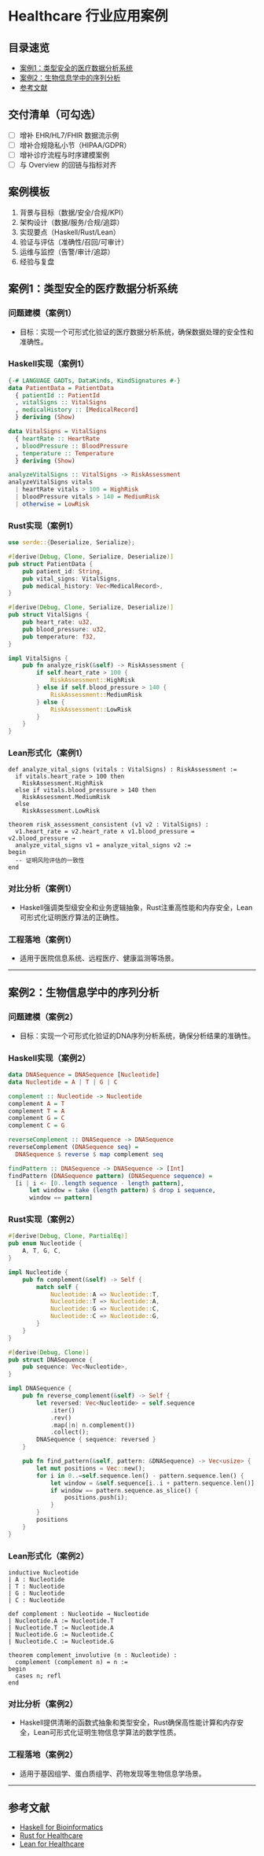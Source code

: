 # Healthcare 行业应用案例

## 目录速览

- [案例1：类型安全的医疗数据分析系统](#案例1类型安全的医疗数据分析系统)
- [案例2：生物信息学中的序列分析](#案例2生物信息学中的序列分析)
- [参考文献](#参考文献)

## 交付清单（可勾选）

- [ ] 增补 EHR/HL7/FHIR 数据流示例
- [ ] 增补合规隐私小节（HIPAA/GDPR）
- [ ] 增补诊疗流程与时序建模案例
- [ ] 与 Overview 的回链与指标对齐

## 案例模板

1) 背景与目标（数据/安全/合规/KPI）
2) 架构设计（数据/服务/合规/追踪）
3) 实现要点（Haskell/Rust/Lean）
4) 验证与评估（准确性/召回/可审计）
5) 运维与监控（告警/审计/追踪）
6) 经验与复盘

## 案例1：类型安全的医疗数据分析系统

### 问题建模（案例1）

- 目标：实现一个可形式化验证的医疗数据分析系统，确保数据处理的安全性和准确性。

### Haskell实现（案例1）

```haskell
{-# LANGUAGE GADTs, DataKinds, KindSignatures #-}
data PatientData = PatientData
  { patientId :: PatientId
  , vitalSigns :: VitalSigns
  , medicalHistory :: [MedicalRecord]
  } deriving (Show)

data VitalSigns = VitalSigns
  { heartRate :: HeartRate
  , bloodPressure :: BloodPressure
  , temperature :: Temperature
  } deriving (Show)

analyzeVitalSigns :: VitalSigns -> RiskAssessment
analyzeVitalSigns vitals
  | heartRate vitals > 100 = HighRisk
  | bloodPressure vitals > 140 = MediumRisk
  | otherwise = LowRisk
```

### Rust实现（案例1）

```rust
use serde::{Deserialize, Serialize};

#[derive(Debug, Clone, Serialize, Deserialize)]
pub struct PatientData {
    pub patient_id: String,
    pub vital_signs: VitalSigns,
    pub medical_history: Vec<MedicalRecord>,
}

#[derive(Debug, Clone, Serialize, Deserialize)]
pub struct VitalSigns {
    pub heart_rate: u32,
    pub blood_pressure: u32,
    pub temperature: f32,
}

impl VitalSigns {
    pub fn analyze_risk(&self) -> RiskAssessment {
        if self.heart_rate > 100 {
            RiskAssessment::HighRisk
        } else if self.blood_pressure > 140 {
            RiskAssessment::MediumRisk
        } else {
            RiskAssessment::LowRisk
        }
    }
}
```

### Lean形式化（案例1）

```lean
def analyze_vital_signs (vitals : VitalSigns) : RiskAssessment :=
  if vitals.heart_rate > 100 then
    RiskAssessment.HighRisk
  else if vitals.blood_pressure > 140 then
    RiskAssessment.MediumRisk
  else
    RiskAssessment.LowRisk

theorem risk_assessment_consistent (v1 v2 : VitalSigns) :
  v1.heart_rate = v2.heart_rate ∧ v1.blood_pressure = v2.blood_pressure →
  analyze_vital_signs v1 = analyze_vital_signs v2 :=
begin
  -- 证明风险评估的一致性
end
```

### 对比分析（案例1）

- Haskell强调类型级安全和业务逻辑抽象，Rust注重高性能和内存安全，Lean可形式化证明医疗算法的正确性。

### 工程落地（案例1）

- 适用于医院信息系统、远程医疗、健康监测等场景。

---

## 案例2：生物信息学中的序列分析

### 问题建模（案例2）

- 目标：实现一个可形式化验证的DNA序列分析系统，确保分析结果的准确性。

### Haskell实现（案例2）

```haskell
data DNASequence = DNASequence [Nucleotide]
data Nucleotide = A | T | G | C

complement :: Nucleotide -> Nucleotide
complement A = T
complement T = A
complement G = C
complement C = G

reverseComplement :: DNASequence -> DNASequence
reverseComplement (DNASequence seq) = 
  DNASequence $ reverse $ map complement seq

findPattern :: DNASequence -> DNASequence -> [Int]
findPattern (DNASequence pattern) (DNASequence sequence) =
  [i | i <- [0..length sequence - length pattern],
      let window = take (length pattern) $ drop i sequence,
      window == pattern]
```

### Rust实现（案例2）

```rust
#[derive(Debug, Clone, PartialEq)]
pub enum Nucleotide {
    A, T, G, C,
}

impl Nucleotide {
    pub fn complement(&self) -> Self {
        match self {
            Nucleotide::A => Nucleotide::T,
            Nucleotide::T => Nucleotide::A,
            Nucleotide::G => Nucleotide::C,
            Nucleotide::C => Nucleotide::G,
        }
    }
}

#[derive(Debug, Clone)]
pub struct DNASequence {
    pub sequence: Vec<Nucleotide>,
}

impl DNASequence {
    pub fn reverse_complement(&self) -> Self {
        let reversed: Vec<Nucleotide> = self.sequence
            .iter()
            .rev()
            .map(|n| n.complement())
            .collect();
        DNASequence { sequence: reversed }
    }

    pub fn find_pattern(&self, pattern: &DNASequence) -> Vec<usize> {
        let mut positions = Vec::new();
        for i in 0..=self.sequence.len() - pattern.sequence.len() {
            let window = &self.sequence[i..i + pattern.sequence.len()];
            if window == pattern.sequence.as_slice() {
                positions.push(i);
            }
        }
        positions
    }
}
```

### Lean形式化（案例2）

```lean
inductive Nucleotide
| A : Nucleotide
| T : Nucleotide
| G : Nucleotide
| C : Nucleotide

def complement : Nucleotide → Nucleotide
| Nucleotide.A := Nucleotide.T
| Nucleotide.T := Nucleotide.A
| Nucleotide.G := Nucleotide.C
| Nucleotide.C := Nucleotide.G

theorem complement_involutive (n : Nucleotide) :
  complement (complement n) = n :=
begin
  cases n; refl
end
```

### 对比分析（案例2）

- Haskell提供清晰的函数式抽象和类型安全，Rust确保高性能计算和内存安全，Lean可形式化证明生物信息学算法的数学性质。

### 工程落地（案例2）

- 适用于基因组学、蛋白质组学、药物发现等生物信息学场景。

---

## 参考文献

- [Haskell for Bioinformatics](https://hackage.haskell.org/package/bioinformatics)
- [Rust for Healthcare](https://github.com/rust-healthcare)
- [Lean for Healthcare](https://leanprover-community.github.io/)
